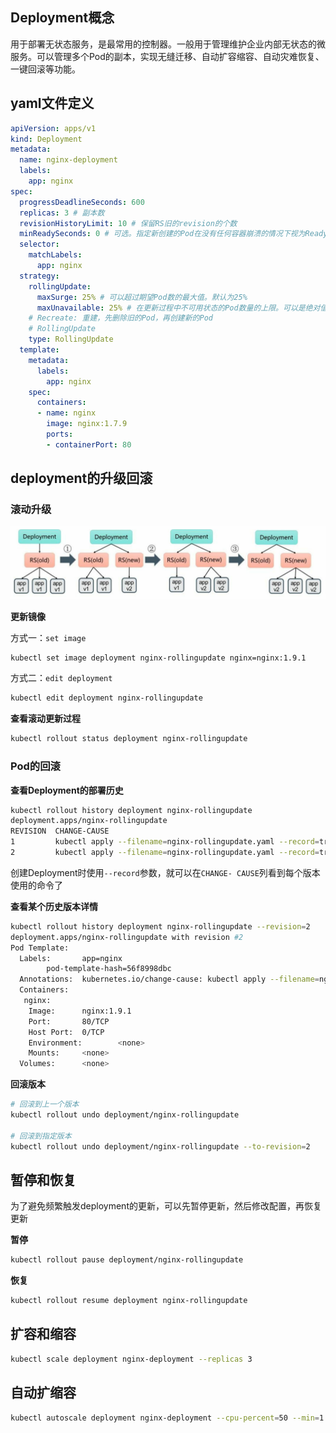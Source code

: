 ## Deployment概念

用于部署无状态服务，是最常用的控制器。一般用于管理维护企业内部无状态的微服务。可以管理多个Pod的副本，实现无缝迁移、自动扩容缩容、自动灾难恢复、一键回滚等功能。

## yaml文件定义

```yaml
apiVersion: apps/v1
kind: Deployment
metadata:
  name: nginx-deployment
  labels:
    app: nginx
spec:
  progressDeadlineSeconds: 600
  replicas: 3 # 副本数
  revisionHistoryLimit: 10 # 保留RS旧的revision的个数
  minReadySeconds: 0 # 可选。指定新创建的Pod在没有任何容器崩溃的情况下视为Ready最小的秒数，默认为0，即一旦被创建就视为可用。
  selector:
    matchLabels:
      app: nginx
  strategy:
    rollingUpdate:
      maxSurge: 25% # 可以超过期望Pod数的最大值。默认为25%
      maxUnavailable: 25% # 在更新过程中不可用状态的Pod数量的上限。可以是绝对值(如5)，可以是百分比如(25%)
    # Recreate: 重建，先删除旧的Pod，再创建新的Pod
    # RollingUpdate
    type: RollingUpdate
  template:
    metadata:
      labels:
        app: nginx
    spec:
      containers:
      - name: nginx
        image: nginx:1.7.9
        ports:
        - containerPort: 80
```

## deployment的升级回滚

### 滚动升级

![image-20220519195655976](images/image-20220519195655976.png)

**更新镜像**

方式一：`set image`

```bash
kubectl set image deployment nginx-rollingupdate nginx=nginx:1.9.1
```

方式二：`edit deployment`

```bash
kubectl edit deployment nginx-rollingupdate
```

**查看滚动更新过程**

```bash
kubectl rollout status deployment nginx-rollingupdate
```

### Pod的回滚

**查看Deployment的部署历史**

```bash
kubectl rollout history deployment nginx-rollingupdate
deployment.apps/nginx-rollingupdate 
REVISION  CHANGE-CAUSE
1         kubectl apply --filename=nginx-rollingupdate.yaml --record=true
2         kubectl apply --filename=nginx-rollingupdate.yaml --record=true
```

创建Deployment时使用`--record`参数，就可以在`CHANGE- CAUSE`列看到每个版本使用的命令了

**查看某个历史版本详情**

```bash
kubectl rollout history deployment nginx-rollingupdate --revision=2
deployment.apps/nginx-rollingupdate with revision #2
Pod Template:
  Labels:       app=nginx
        pod-template-hash=56f8998dbc
  Annotations:  kubernetes.io/change-cause: kubectl apply --filename=nginx-rollingupdate.yaml --record=true
  Containers:
   nginx:
    Image:      nginx:1.9.1
    Port:       80/TCP
    Host Port:  0/TCP
    Environment:        <none>
    Mounts:     <none>
  Volumes:      <none>
```

**回滚版本**

```bash
# 回滚到上一个版本
kubectl rollout undo deployment/nginx-rollingupdate

# 回滚到指定版本
kubectl rollout undo deployment/nginx-rollingupdate --to-revision=2
```

## 暂停和恢复

为了避免频繁触发deployment的更新，可以先暂停更新，然后修改配置，再恢复更新

**暂停**

```bash
kubectl rollout pause deployment/nginx-rollingupdate
```

**恢复**

```bash
kubectl rollout resume deployment nginx-rollingupdate
```

## 扩容和缩容

```bash
kubectl scale deployment nginx-deployment --replicas 3
```

## 自动扩缩容

```bash
kubectl autoscale deployment nginx-deployment --cpu-percent=50 --min=1 --max=10
```

